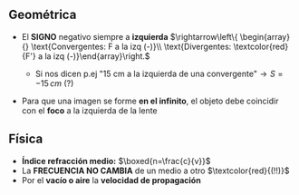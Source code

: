 
## Geométrica

- El **SIGNO** negativo siempre a **izquierda** $\rightarrow\left\{ \begin{array}{} \text{Convergentes: F a la izq (-)}\\ \text{Divergentes: \textcolor{red}{F'} a la izq (-)}\end{array}\right.$ 
	- Si nos dicen p.ej "15 cm a la izquierda de una convergente"$\rightarrow S=-15 \, cm$ (?)

- Para que una imagen se forme **en el infinito**, el objeto debe coincidir con el **foco** a la izquierda de la lente


## Física

- **Índice refracción medio:** $\boxed{n=\frac{c}{v}}$
- La **FRECUENCIA NO CAMBIA** de un medio a otro $\textcolor{red}{(!!)}$
- Por el **vacío o aire** la **velocidad de propagación**